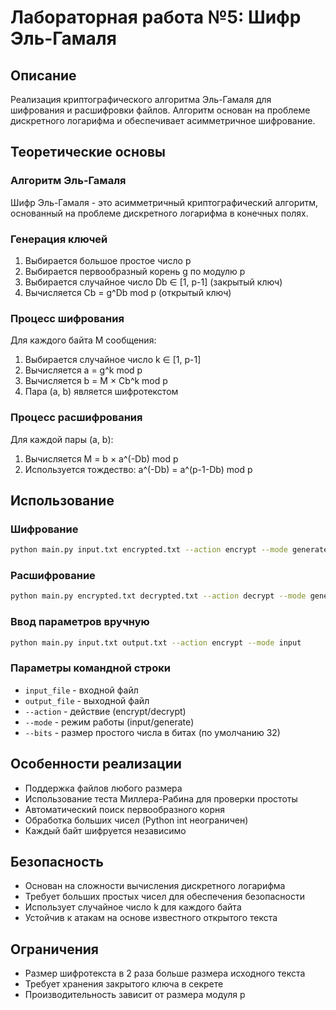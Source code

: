 # Лабораторная работа №5: Шифр Эль-Гамаля

## Описание
Реализация криптографического алгоритма Эль-Гамаля для шифрования и расшифровки файлов. Алгоритм основан на проблеме дискретного логарифма и обеспечивает асимметричное шифрование.

## Теоретические основы

### Алгоритм Эль-Гамаля
Шифр Эль-Гамаля - это асимметричный криптографический алгоритм, основанный на проблеме дискретного логарифма в конечных полях.

### Генерация ключей
1. Выбирается большое простое число p
2. Выбирается первообразный корень g по модулю p
3. Выбирается случайное число Db ∈ [1, p-1] (закрытый ключ)
4. Вычисляется Cb = g^Db mod p (открытый ключ)

### Процесс шифрования
Для каждого байта M сообщения:
1. Выбирается случайное число k ∈ [1, p-1]
2. Вычисляется a = g^k mod p
3. Вычисляется b = M × Cb^k mod p
4. Пара (a, b) является шифротекстом

### Процесс расшифрования
Для каждой пары (a, b):
1. Вычисляется M = b × a^(-Db) mod p
2. Используется тождество: a^(-Db) = a^(p-1-Db) mod p

## Использование

### Шифрование
```bash
python main.py input.txt encrypted.txt --action encrypt --mode generate --bits 64
```

### Расшифрование
```bash
python main.py encrypted.txt decrypted.txt --action decrypt --mode generate --bits 64
```

### Ввод параметров вручную
```bash
python main.py input.txt output.txt --action encrypt --mode input
```

### Параметры командной строки
- `input_file` - входной файл
- `output_file` - выходной файл
- `--action` - действие (encrypt/decrypt)
- `--mode` - режим работы (input/generate)
- `--bits` - размер простого числа в битах (по умолчанию 32)

## Особенности реализации
- Поддержка файлов любого размера
- Использование теста Миллера-Рабина для проверки простоты
- Автоматический поиск первообразного корня
- Обработка больших чисел (Python int неограничен)
- Каждый байт шифруется независимо

## Безопасность
- Основан на сложности вычисления дискретного логарифма
- Требует больших простых чисел для обеспечения безопасности
- Использует случайное число k для каждого байта
- Устойчив к атакам на основе известного открытого текста

## Ограничения
- Размер шифротекста в 2 раза больше размера исходного текста
- Требует хранения закрытого ключа в секрете
- Производительность зависит от размера модуля p
